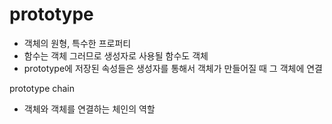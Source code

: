 # prototype
* 객체의 원형, 특수한 프로퍼티 
* 함수는 객체 그러므로 생성자로 사용될 함수도 객체
* prototype에 저장된 속성들은 생성자를 통해서 객체가 만들어질 때 그 객체에 연결

prototype chain
* 객체와 객체를 연결하는 체인의 역할
